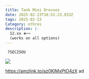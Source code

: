 ```yaml
---
title: Tank Mini Dresses
date: 2025-02-23T16:52:23.833Z
tags: 2025-02-23
Category: othres
description: |-
  12.xx ➕✂✂ 
  (works on all options)
---
```

<pre class="language-javascript"><code
class="language-javascript"> 7SEC25OU </code></pre> 

<!--StartFragment-->

![](https://m.media-amazon.com/images/I/71Y+nMdtTCL._AC_SY741_.jpg)

https://amzlink.to/az0KlMxPtO4zX  ad